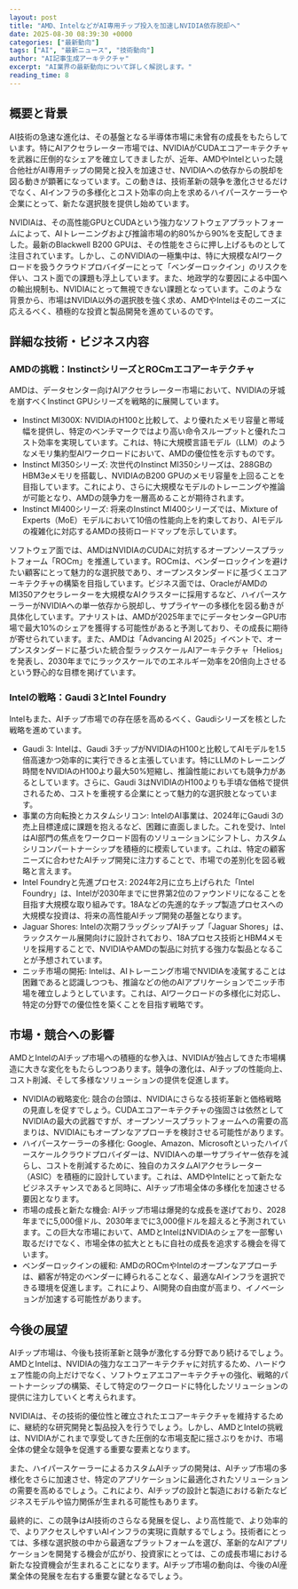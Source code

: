 ```yaml
---
layout: post
title: "AMD、IntelなどがAI専用チップ投入を加速しNVIDIA依存脱却へ"
date: 2025-08-30 08:39:30 +0000
categories: ["最新動向"]
tags: ["AI", "最新ニュース", "技術動向"]
author: "AI記事生成アーキテクチャ"
excerpt: "AI業界の最新動向について詳しく解説します。"
reading_time: 8
---
```


## 概要と背景

AI技術の急速な進化は、その基盤となる半導体市場に未曾有の成長をもたらしています。特にAIアクセラレーター市場では、NVIDIAがCUDAエコアーキテクチャを武器に圧倒的なシェアを確立してきましたが、近年、AMDやIntelといった競合他社がAI専用チップの開発と投入を加速させ、NVIDIAへの依存からの脱却を図る動きが顕著になっています。この動きは、技術革新の競争を激化させるだけでなく、AIインフラの多様化とコスト効率の向上を求めるハイパースケーラーや企業にとって、新たな選択肢を提供し始めています。

NVIDIAは、その高性能GPUとCUDAという強力なソフトウェアプラットフォームによって、AIトレーニングおよび推論市場の約80%から90%を支配してきました。最新のBlackwell B200 GPUは、その性能をさらに押し上げるものとして注目されています。しかし、このNVIDIAの一極集中は、特に大規模なAIワークロードを扱うクラウドプロバイダーにとって「ベンダーロックイン」のリスクを伴い、コスト面での課題も浮上しています。また、地政学的な要因による中国への輸出規制も、NVIDIAにとって無視できない課題となっています。このような背景から、市場はNVIDIA以外の選択肢を強く求め、AMDやIntelはそのニーズに応えるべく、積極的な投資と製品開発を進めているのです。

## 詳細な技術・ビジネス内容

### AMDの挑戦：InstinctシリーズとROCmエコアーキテクチャ

AMDは、データセンター向けAIアクセラレーター市場において、NVIDIAの牙城を崩すべくInstinct GPUシリーズを戦略的に展開しています。

*   Instinct MI300X: NVIDIAのH100と比較して、より優れたメモリ容量と帯域幅を提供し、特定のベンチマークではより高い命令スループットと優れたコスト効率を実現しています。これは、特に大規模言語モデル（LLM）のようなメモリ集約型AIワークロードにおいて、AMDの優位性を示すものです。
*   Instinct MI350シリーズ: 次世代のInstinct MI350シリーズは、288GBのHBM3eメモリを搭載し、NVIDIAのB200 GPUのメモリ容量を上回ることを目指しています。これにより、さらに大規模なモデルのトレーニングや推論が可能となり、AMDの競争力を一層高めることが期待されます。
*   Instinct MI400シリーズ: 将来のInstinct MI400シリーズでは、Mixture of Experts（MoE）モデルにおいて10倍の性能向上を約束しており、AIモデルの複雑化に対応するAMDの技術ロードマップを示しています。

ソフトウェア面では、AMDはNVIDIAのCUDAに対抗するオープンソースプラットフォーム「ROCm」を推進しています。ROCmは、ベンダーロックインを避けたい顧客にとって魅力的な選択肢であり、オープンスタンダードに基づくエコアーキテクチャの構築を目指しています。ビジネス面では、OracleがAMDのMI350アクセラレーターを大規模なAIクラスターに採用するなど、ハイパースケーラーがNVIDIAへの単一依存から脱却し、サプライヤーの多様化を図る動きが具体化しています。アナリストは、AMDが2025年までにデータセンターGPU市場で最大10%のシェアを獲得する可能性があると予測しており、その成長に期待が寄せられています。また、AMDは「Advancing AI 2025」イベントで、オープンスタンダードに基づいた統合型ラックスケールAIアーキテクチャ「Helios」を発表し、2030年までにラックスケールでのエネルギー効率を20倍向上させるという野心的な目標を掲げています。

### Intelの戦略：Gaudi 3とIntel Foundry

Intelもまた、AIチップ市場での存在感を高めるべく、Gaudiシリーズを核とした戦略を進めています。

*   Gaudi 3: Intelは、Gaudi 3チップがNVIDIAのH100と比較してAIモデルを1.5倍高速かつ効率的に実行できると主張しています。特にLLMのトレーニング時間をNVIDIAのH100より最大50%短縮し、推論性能においても競争力があるとしています。さらに、Gaudi 3はNVIDIAのH100よりも手頃な価格で提供されるため、コストを重視する企業にとって魅力的な選択肢となっています。
*   事業の方向転換とカスタムシリコン: IntelのAI事業は、2024年にGaudi 3の売上目標達成に課題を抱えるなど、困難に直面しました。これを受け、IntelはAI部門の焦点をワークロード固有のソリューションにシフトし、カスタムシリコンパートナーシップを積極的に模索しています。これは、特定の顧客ニーズに合わせたAIチップ開発に注力することで、市場での差別化を図る戦略と言えます。
*   Intel Foundryと先進プロセス: 2024年2月に立ち上げられた「Intel Foundry」は、Intelが2030年までに世界第2位のファウンドリになることを目指す大規模な取り組みです。18Aなどの先進的なチップ製造プロセスへの大規模な投資は、将来の高性能AIチップ開発の基盤となります。
*   Jaguar Shores: Intelの次期フラッグシップAIチップ「Jaguar Shores」は、ラックスケール展開向けに設計されており、18Aプロセス技術とHBM4メモリを採用することで、NVIDIAやAMDの製品に対抗する強力な製品となることが予想されています。
*   ニッチ市場の開拓: Intelは、AIトレーニング市場でNVIDIAを凌駕することは困難であると認識しつつも、推論などの他のAIアプリケーションでニッチ市場を確立しようとしています。これは、AIワークロードの多様化に対応し、特定の分野での優位性を築くことを目指す戦略です。

## 市場・競合への影響

AMDとIntelのAIチップ市場への積極的な参入は、NVIDIAが独占してきた市場構造に大きな変化をもたらしつつあります。競争の激化は、AIチップの性能向上、コスト削減、そして多様なソリューションの提供を促進します。

*   NVIDIAの戦略変化: 競合の台頭は、NVIDIAにさらなる技術革新と価格戦略の見直しを促すでしょう。CUDAエコアーキテクチャの強固さは依然としてNVIDIAの最大の武器ですが、オープンソースプラットフォームへの需要の高まりは、NVIDIAにもオープンなアプローチを検討させる可能性があります。
*   ハイパースケーラーの多様化: Google、Amazon、Microsoftといったハイパースケールクラウドプロバイダーは、NVIDIAへの単一サプライヤー依存を減らし、コストを削減するために、独自のカスタムAIアクセラレーター（ASIC）を積極的に設計しています。これは、AMDやIntelにとって新たなビジネスチャンスであると同時に、AIチップ市場全体の多様化を加速させる要因となります。
*   市場の成長と新たな機会: AIチップ市場は爆発的な成長を遂げており、2028年までに5,000億ドル、2030年までに3,000億ドルを超えると予測されています。この巨大な市場において、AMDとIntelはNVIDIAのシェアを一部奪い取るだけでなく、市場全体の拡大とともに自社の成長を追求する機会を得ています。
*   ベンダーロックインの緩和: AMDのROCmやIntelのオープンなアプローチは、顧客が特定のベンダーに縛られることなく、最適なAIインフラを選択できる環境を促進します。これにより、AI開発の自由度が高まり、イノベーションが加速する可能性があります。

## 今後の展望

AIチップ市場は、今後も技術革新と競争が激化する分野であり続けるでしょう。AMDとIntelは、NVIDIAの強力なエコアーキテクチャに対抗するため、ハードウェア性能の向上だけでなく、ソフトウェアエコアーキテクチャの強化、戦略的パートナーシップの構築、そして特定のワークロードに特化したソリューションの提供に注力していくと考えられます。

NVIDIAは、その技術的優位性と確立されたエコアーキテクチャを維持するために、継続的な研究開発と製品投入を行うでしょう。しかし、AMDとIntelの挑戦は、NVIDIAがこれまで享受してきた圧倒的な市場支配に揺さぶりをかけ、市場全体の健全な競争を促進する重要な要素となります。

また、ハイパースケーラーによるカスタムAIチップの開発は、AIチップ市場の多様化をさらに加速させ、特定のアプリケーションに最適化されたソリューションの需要を高めるでしょう。これにより、AIチップの設計と製造における新たなビジネスモデルや協力関係が生まれる可能性もあります。

最終的に、この競争はAI技術のさらなる発展を促し、より高性能で、より効率的で、よりアクセスしやすいAIインフラの実現に貢献するでしょう。技術者にとっては、多様な選択肢の中から最適なプラットフォームを選び、革新的なAIアプリケーションを開発する機会が広がり、投資家にとっては、この成長市場における新たな投資機会が生まれることになります。AIチップ市場の動向は、今後のAI産業全体の発展を左右する重要な鍵となるでしょう。
